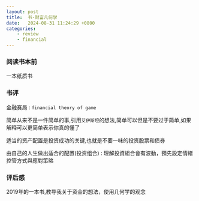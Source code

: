 ```yaml
---
layout: post
title:  书-财富几何学
date:   2024-08-31 11:24:29 +0800
categories: 
    - review 
    - financial
---
```


### 阅读书本前

一本纸质书

### 书评

金融赛局 : `financial theory of game`

简单从来不是一件简单的事,引用`艾伊斯坦`的想法,简单可以但是不要过于简单,如果解释可以更简单表示你真的懂了

适当的资产配置是投资成功的关键,也就是不要一味的投资股票和债券

由自己的人生做出适合的配置(投资组合) : 理解投資組合會有波動，預先設定情緒控管方式與應對策略

### 评后感

2019年的一本书,教导我关于资金的想法，使用几何学的观念

<!-- - 圆形
    - 目的
- 三角方块
    - 决策
- 四方形
    - 策略 -->
<!-- 需要回去再了解,看的不是很懂,可能自己身体生病了 -->